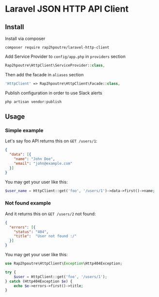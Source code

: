 # Laravel JSON HTTP API Client

## Install

Install via composer
```
composer require rap2hpoutre/laravel-http-client
```
Add Service Provider to `config/app.php` in `providers` section
```php
Rap2hpoutre\HttpClient\ServiceProvider::class,
```

Then add the facade in `aliases` section
```php
'HttpClient' => Rap2hpoutre\HttpClient\Facade::class,
```

Publish configuration in order to use Slack alerts
```
php artisan vendor:publish
```

## Usage

### Simple example
Let's say foo API returns this on `GET /users/1`: 
```json
{
  "data": [{
    "name": "John Doe",
    "email": "john@example.com"
  }]
}
```

You may get your user like this:
```php
$user_name = HttpClient::get('foo', '/users/1')->data->first()->name;
```

### Not found example
And it returns this on `GET /users/2` not found: 
```json
{
  "errors": [{
    "status": "404",
    "title":  "User not found :/"
  }]
}
```

You may get your user like this:
```php
use Rap2hpoutre\HttpClient\Exception\Http404Exception;

try {
    $user = HttpClient::get('foo', '/users/1');
} catch (Http404Exception $e) {
    echo $e->errors->first()->title;
}

```
